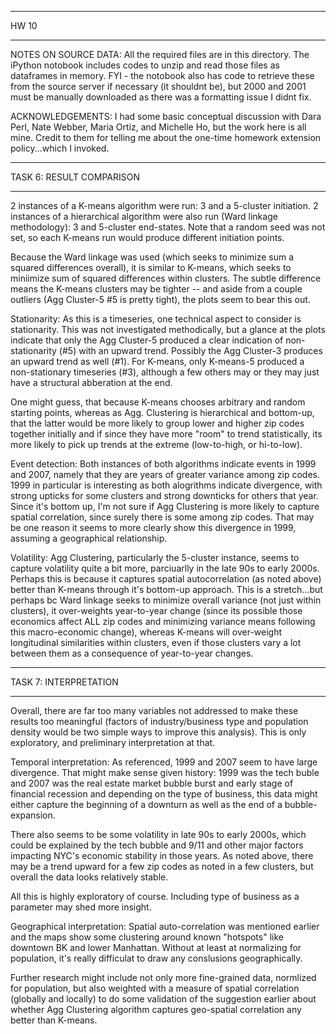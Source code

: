 *************
HW 10
*************

NOTES ON SOURCE DATA:
All the required files are in this directory. The iPython notobook includes codes to unzip and read those files as dataframes in memory. FYI - the notobook also has code to retrieve these from the source server if necessary (it shouldnt be), but 2000 and 2001 must be manually downloaded as there was a formatting issue I didnt fix.

ACKNOWLEDGEMENTS:
I had some basic conceptual discussion with Dara Perl, Nate Webber, Maria Ortiz, and Michelle Ho, but the work here is all mine. Credit to them for telling me about the one-time homework extension policy...which I invoked.

***************************
TASK 6: RESULT COMPARISON
***************************
2 instances of a K-means algorithm were run: 3 and a 5-cluster initiation.
2 instances of a hierarchical algorithm were also run (Ward linkage methodology): 3 and 5-cluster end-states.
Note that a random seed was not set, so each K-means run would produce different initiation points.

Because the Ward linkage was used (which seeks to minimize sum a squared differences overall), it is similar to K-means, which seeks to miniimize sum of squared differences within clusters. The subtle difference means the K-means clusters may be tighter -- and aside from a couple outliers (Agg Cluster-5 #5 is pretty tight), the plots seem to bear this out.

Stationarity:
As this is a timeseries, one technical aspect to consider is stationarity. This was not investigated methodically, but a glance at the plots indicate that only the Agg Cluster-5 produced a clear indication of non-stationarity (#5) with an upward trend. Possibly the Agg Cluster-3 produces an upward trend as well (#1). For K-means, only K-means-5 produced a non-stationary timeseries (#3), although a few others may or they may just have a structural abberation at the end. 

One might guess, that because K-means chooses arbitrary and random starting points, whereas as Agg. Clustering is hierarchical and bottom-up, that the latter would be more likely to group lower and higher zip codes together initially and if since they have more "room" to trend statistically, its more likely to pick up trends at the extreme (low-to-high, or hi-to-low).

Event detection:
Both instances of both algorithms indicate events in 1999 and 2007, namely that they are years of greater variance among zip codes. 1999 in particular is interesting as both alogrithms indicate divergence, with strong upticks for some clusters and strong downticks for others that year. Since it's bottom up, I'm not sure if Agg Clustering is more likely to capture spatial correlation, since surely there is some among zip codes. That may be one reason it seems to more clearly show this divergence in 1999, assuming a geographical relationship. 

Volatility:
Agg Clustering, particularly the 5-cluster instance, seems to capture volatility quite a bit more, parciuarlly in the late 90s to early 2000s. Perhaps this is because it captures spatial autocorrelation (as noted above) better than K-means through it's bottom-up approach. This is a stretch...but perhaps bc Ward linkage seeks to minimize overall variance (not just within clusters), it over-weights year-to-year change (since its possible those economics affect ALL zip codes and minimizing variance means following this macro-economic change), whereas K-means will over-weight longitudinal similarities within clusters, even if those clusters vary a lot between them as a consequence of year-to-year changes.

**********************************
TASK 7: INTERPRETATION
**********************************
Overall, there are far too many variables not addressed to make these results too meaningful (factors of industry/business type and population density would be two simple ways to improve this analysis). This is only exploratory, and preliminary interpretation at that.

Temporal interpretation:
As referenced, 1999 and 2007 seem to have large divergence. That might make sense given history: 1999 was the tech buble and 2007 was the real estate market bubble burst and early stage of financial recession and depending on the type of business, this data might either capture the beginning of a downturn as well as the end of a bubble-expansion.

There also seems to be some volatility in late 90s to early 2000s, which could be explained by the tech bubble and 9/11 and other major factors impacting NYC's economic stability in those years. As noted above, there may be a trend upward for a few zip codes as noted in a few clusters, but overall the data looks relatively stable. 

All this is highly exploratory of course. Including type of business as a parameter may shed more insight.

Geographical interpretation:
Spatial auto-correlation was mentioned earlier and the maps show some clustering around known "hotspots" like downtown BK and lower Manhattan. Without at least at normalizing for population, it's really difficulat to draw any conslusions geographically.

Further research might include not only more fine-grained data, normlized for population, but also weighted with a measure of spatial correlation (globally and locally) to do some validation of the suggestion earlier about whether Agg Clustering algorithm captures geo-spatial correlation any better than K-means.
